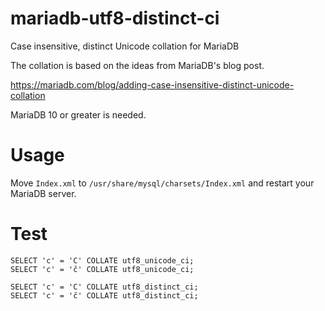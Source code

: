 # mariadb-utf8-distinct-ci

Case insensitive, distinct Unicode collation for MariaDB

The collation is based on the ideas from MariaDB's blog post.

https://mariadb.com/blog/adding-case-insensitive-distinct-unicode-collation

MariaDB 10 or greater is needed.

# Usage

Move `Index.xml` to `/usr/share/mysql/charsets/Index.xml` and restart your MariaDB server.

# Test

```
SELECT 'c' = 'C' COLLATE utf8_unicode_ci;
SELECT 'c' = 'č' COLLATE utf8_unicode_ci;

SELECT 'c' = 'C' COLLATE utf8_distinct_ci;
SELECT 'c' = 'č' COLLATE utf8_distinct_ci;
```
